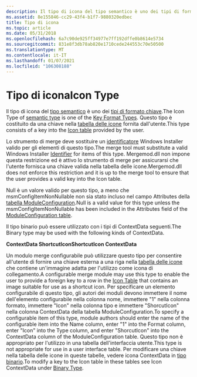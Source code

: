 ```yaml
---
description: Il tipo di icona del tipo semantico è uno dei tipi di formato chiave. Questo tipo è costituito da una chiave nella tabella delle icone fornita dall'utente.
ms.assetid: 8e155846-cc29-43f4-b1f7-9880320edbec
title: Tipo di icona
ms.topic: article
ms.date: 05/31/2018
ms.openlocfilehash: 6a7c90de925ff34977e7ff192dffe0b8614e5734
ms.sourcegitcommit: 831e8f3db78ab820e1710cede244553c70e50500
ms.translationtype: MT
ms.contentlocale: it-IT
ms.lasthandoff: 01/07/2021
ms.locfileid: "106308188"
---
```

# <a name="icon-type"></a><span data-ttu-id="0d57d-104">Tipo di icona</span><span class="sxs-lookup"><span data-stu-id="0d57d-104">Icon Type</span></span>

<span data-ttu-id="0d57d-105">Il tipo di icona del [tipo semantico](semantic-types.md) è uno dei [tipi di formato chiave](key-format-types.md).</span><span class="sxs-lookup"><span data-stu-id="0d57d-105">The Icon Type of [semantic type](semantic-types.md) is one of the [Key Format Types](key-format-types.md).</span></span> <span data-ttu-id="0d57d-106">Questo tipo è costituito da una chiave nella [tabella delle icone](icon-table.md) fornita dall'utente.</span><span class="sxs-lookup"><span data-stu-id="0d57d-106">This type consists of a key into the [Icon table](icon-table.md) provided by the user.</span></span>

<span data-ttu-id="0d57d-107">Lo strumento di merge deve sostituire un [identificatore](identifier.md) Windows Installer valido per gli elementi di questo tipo.</span><span class="sxs-lookup"><span data-stu-id="0d57d-107">The merge tool must substitute a valid Windows Installer [Identifier](identifier.md) for items of this type.</span></span> <span data-ttu-id="0d57d-108">Mergemod.dll non impone questa restrizione ed è attivo lo strumento di merge per assicurarsi che l'utente fornisca una chiave valida nella tabella delle icone.</span><span class="sxs-lookup"><span data-stu-id="0d57d-108">Mergemod.dll does not enforce this restriction and it is up to the merge tool to ensure that the user provides a valid key into the Icon table.</span></span>

<span data-ttu-id="0d57d-109">Null è un valore valido per questo tipo, a meno che msmConfigItemNonNullable non sia stato incluso nel campo Attributes della [tabella ModuleConfiguration](moduleconfiguration-table.md).</span><span class="sxs-lookup"><span data-stu-id="0d57d-109">Null is a valid value for this type unless the msmConfigItemNonNullable has been included in the Attributes field of the [ModuleConfiguration table](moduleconfiguration-table.md).</span></span>

<span data-ttu-id="0d57d-110">Il tipo binario può essere utilizzato con i tipi di ContextData seguenti.</span><span class="sxs-lookup"><span data-stu-id="0d57d-110">The Binary type may be used with the following kinds of ContextData.</span></span>

<span data-ttu-id="0d57d-111">**ContextData ShortcutIcon**</span><span class="sxs-lookup"><span data-stu-id="0d57d-111">**ShortcutIcon ContextData**</span></span>

<span data-ttu-id="0d57d-112">Un modulo merge configurabile può utilizzare questo tipo per consentire all'utente di fornire una chiave esterna a una riga nella [tabella delle icone](icon-table.md) che contiene un'immagine adatta per l'utilizzo come icona di collegamento.</span><span class="sxs-lookup"><span data-stu-id="0d57d-112">A configurable merge module may use this type to enable the user to provide a foreign key to a row in the [Icon Table](icon-table.md) that contains an image suitable for use as a shortcut icon.</span></span> <span data-ttu-id="0d57d-113">Per specificare un elemento configurabile di questo tipo, gli autori dei moduli devono immettere il nome dell'elemento configurabile nella colonna nome, immettere "1" nella colonna formato, immettere "Icon" nella colonna tipo e immettere "ShorcutIcon" nella colonna ContextData della tabella ModuleConfiguration.</span><span class="sxs-lookup"><span data-stu-id="0d57d-113">To specify a configurable item of this type, module authors should enter the name of the configurable item into the Name column, enter "1" into the Format column, enter "Icon" into the Type column, and enter "ShorcutIcon" into the ContextData column of the ModuleConfiguration table.</span></span> <span data-ttu-id="0d57d-114">Questo tipo non è appropriato per l'utilizzo in una tabella dell'interfaccia utente.</span><span class="sxs-lookup"><span data-stu-id="0d57d-114">This type is not appropriate for use in a user interface table.</span></span> <span data-ttu-id="0d57d-115">Per modificare una chiave nella tabella delle icone in queste tabelle, vedere icona ContextData in [tipo binario](binary-type.md).</span><span class="sxs-lookup"><span data-stu-id="0d57d-115">To modify a key to the Icon table in these tables see Icon ContextData under [Binary Type](binary-type.md).</span></span>

 

 



